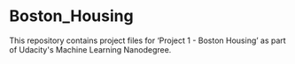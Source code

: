 # Boston_Housing
This repository contains project files for ‘Project 1 - Boston Housing’ as part of Udacity's Machine Learning Nanodegree.
